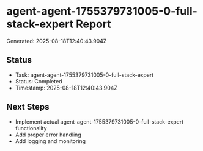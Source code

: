 # agent-agent-1755379731005-0-full-stack-expert Report

Generated: 2025-08-18T12:40:43.904Z

## Status
- Task: agent-agent-1755379731005-0-full-stack-expert
- Status: Completed
- Timestamp: 2025-08-18T12:40:43.904Z

## Next Steps
- Implement actual agent-agent-1755379731005-0-full-stack-expert functionality
- Add proper error handling
- Add logging and monitoring
